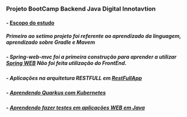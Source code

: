 ### Projeto BootCamp Backend Java Digital Innotavtion
#### - [Escopo do estudo](https://digitalinnovation.one/bootcamps/backend-developer-carrefour)
#####  Primeiro ao setimo projeto foi referente ao aprendizado da linguagem, aprendizado sobre Gradle e Mavem
##### - Spring-web-mvc foi a primeira construção para aprender a utilizar [Spring WEB](https://github.com/rafaelwitter/Java_DigitalInnovation/tree/master/spring-web-mvc) Não foi feita utilização do FrontEnd.
##### - Aplicações na arquitetura RESTFULL em [RestFullApp](https://github.com/rafaelwitter/Java_DigitalInnovation/tree/master/RestFullApp)
##### - [Aprendendo Quarkus com Kubernetes](https://github.com/rafaelwitter/Java_DigitalInnovation/tree/master/projetoQuarkus)
##### - [Aprendendo fazer testes em aplicações WEB em Java](https://github.com/rafaelwitter/Java_DigitalInnovation/tree/master/testesComJava)
